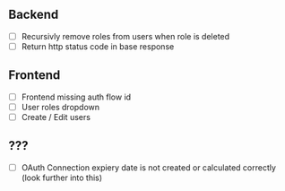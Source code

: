 ## Backend
- [ ] Recursivly remove roles from users when role is deleted
- [ ] Return http status code in base response

## Frontend
- [ ] Frontend missing auth flow id
- [ ] User roles dropdown
- [ ] Create / Edit users

## ???
- [ ] OAuth Connection expiery date is not created or calculated correctly (look further into this)